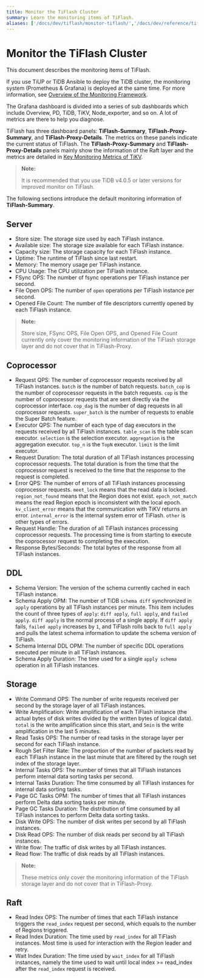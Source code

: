 ```yaml
---
title: Monitor the TiFlash Cluster
summary: Learn the monitoring items of TiFlash.
aliases: ['/docs/dev/tiflash/monitor-tiflash/','/docs/dev/reference/tiflash/monitor/']
---
```


# Monitor the TiFlash Cluster

This document describes the monitoring items of TiFlash.

If you use TiUP or TiDB Ansible to deploy the TiDB cluster, the monitoring system (Prometheus & Grafana) is deployed at the same time. For more information, see [Overview of the Monitoring Framework](/tidb-monitoring-framework.md).

The Grafana dashboard is divided into a series of sub dashboards which include Overview, PD, TiDB, TiKV, Node\_exporter, and so on. A lot of metrics are there to help you diagnose.

TiFlash has three dashboard panels: **TiFlash-Summary**, **TiFlash-Proxy-Summary**, and **TiFlash-Proxy-Details**. The metrics on these panels indicate the current status of TiFlash. The **TiFlash-Proxy-Summary** and **TiFlash-Proxy-Details** panels mainly show the information of the Raft layer and the metrics are detailed in [Key Monitoring Metrics of TiKV](/grafana-tikv-dashboard.md).

> **Note:**
>
> It is recommended that you use TiDB v4.0.5 or later versions for improved monitor on TiFlash.

The following sections introduce the default monitoring information of **TiFlash-Summary**.

## Server

- Store size: The storage size used by each TiFlash instance.
- Available size: The storage size available for each TiFlash instance.
- Capacity size: The storage capacity for each TiFlash instance.
- Uptime: The runtime of TiFlash since last restart.
- Memory: The memory usage per TiFlash instance.
- CPU Usage: The CPU utilization per TiFlash instance.
- FSync OPS: The number of fsync operations per TiFlash instance per second.
- File Open OPS: The number of `open` operations per TiFlash instance per second.
- Opened File Count: The number of file descriptors currently opened by each TiFlash instance.

> **Note:**
>
> Store size, FSync OPS, File Open OPS, and Opened File Count currently only cover the monitoring information of the TiFlash storage layer and do not cover that in TiFlash-Proxy.

## Coprocessor

- Request QPS: The number of coprocessor requests received by all TiFlash instances. `batch` is the number of batch requests. `batch_cop` is the number of coprocessor requests in the batch requests. `cop` is the number of coprocessor requests that are sent directly via the coprocessor interface. `cop_dag` is the number of dag requests in all coprocessor requests. `super_batch` is the number of requests to enable the Super Batch feature.
- Executor QPS: The number of each type of dag executors in the requests received by all TiFlash instances. `table_scan` is the table scan executor. `selection` is the selection executor. `aggregation` is the aggregation executor. `top_n` is the `TopN` executor. `limit` is the limit executor.
- Request Duration: The total duration of all TiFlash instances processing coprocessor requests. The total duration is from the time that the coprocessor request is received to the time that the response to the request is completed.
- Error QPS: The number of errors of all TiFlash instances processing coprocessor requests. `meet_lock` means that the read data is locked. `region_not_found` means that the Region does not exist. `epoch_not_match` means the read Region epoch is inconsistent with the local epoch. `kv_client_error` means that the communication with TiKV returns an error. `internal_error` is the internal system error of TiFlash. `other` is other types of errors.
- Request Handle: The duration of all TiFlash instances processing coprocessor requests. The processing time is from starting to execute the coprocessor request to completing the execution.
- Response Bytes/Seconds: The total bytes of the response from all TiFlash instances.

## DDL

- Schema Version: The version of the schema currently cached in each TiFlash instance.
- Schema Apply OPM: The number of TiDB `schema diff` synchronized in `apply` operations by all TiFlash instances per minute. This item includes the count of three types of `apply`: `diff apply`, `full apply`, and `failed apply`. `diff apply` is the normal process of a single apply. If `diff apply` fails, `failed apply` increases by `1`, and TiFlash rolls back to `full apply` and pulls the latest schema information to update the schema version of TiFlash.
- Schema Internal DDL OPM: The number of specific DDL operations executed per minute in all TiFlash instances.
- Schema Apply Duration: The time used for a single `apply schema` operation in all TiFlash instances.

## Storage

- Write Command OPS: The number of write requests received per second by the storage layer of all TiFlash instances.
- Write Amplification: Write amplification of each TiFlash instance (the actual bytes of disk writes divided by the written bytes of logical data). `total` is the write amplification since this start, and `5min` is the write amplification in the last 5 minutes.
- Read Tasks OPS: The number of read tasks in the storage layer per second for each TiFlash instance.
- Rough Set Filter Rate: The proportion of the number of packets read by each TiFlash instance in the last minute that are filtered by the rough set index of the storage layer.
- Internal Tasks OPS: The number of times that all TiFlash instances perform internal data sorting tasks per second.
- Internal Tasks Duration: The time consumed by all TiFlash instances for internal data sorting tasks.
- Page GC Tasks OPM: The number of times that all TiFlash instances perform Delta data sorting tasks per minute.
- Page GC Tasks Duration: The distribution of time consumed by all TiFlash instances to perform Delta data sorting tasks.
- Disk Write OPS: The number of disk writes per second by all TiFlash instances.
- Disk Read OPS: The number of disk reads per second by all TiFlash instances.
- Write flow: The traffic of disk writes by all TiFlash instances.
- Read flow: The traffic of disk reads by all TiFlash instances.

> **Note:**
>
> These metrics only cover the monitoring information of the TiFlash storage layer and do not cover that in TiFlash-Proxy.

## Raft

- Read Index OPS: The number of times that each TiFlash instance triggers the `read_index` request per second, which equals to the number of Regions triggered.
- Read Index Duration: The time used by `read_index` for all TiFlash instances. Most time is used for interaction with the Region leader and retry.
- Wait Index Duration: The time used by `wait_index` for all TiFlash instances, namely the time used to wait until local index >= read_index after the `read_index` request is received.
